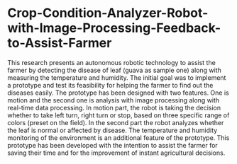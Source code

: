 # Crop-Condition-Analyzer-Robot-with-Image-Processing-Feedback-to-Assist-Farmer
This research presents an autonomous robotic technology to assist the farmer by detecting the disease of leaf (guava as sample one) along with measuring the temperature and humidity. The initial goal was to implement a prototype and test its feasibility for helping the farmer to find out the diseases easily. The prototype has been designed with two features. One is motion and the second one is analysis with image processing along with real-time data processing. In motion part, the robot is taking the decision whether to take left turn, right turn or stop, based on three specific range of colors (preset on the field). In the second part the robot analyzes whether the leaf is normal or affected by disease. The temperature and humidity monitoring of the environment is an additional feature of the prototype. This prototype has been developed with the intention to assist the farmer for saving their time and for the improvement of instant agricultural decisions.
